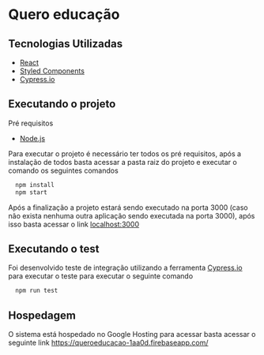 # Quero educação

## Tecnologias Utilizadas

- [React](https://pt-br.reactjs.org/)
- [Styled Components](https://www.styled-components.com/)
- [Cypress.io](https://www.cypress.io/)

## Executando o projeto

Pré requisitos

- [Node.js](https://nodejs.org/en/download/)

Para executar o projeto é necessário ter todos os pré requisitos, após a instalação de todos basta acessar a pasta raiz do projeto e executar o comando os seguintes comandos

```bash
  npm install
  npm start
```

Após a finalização a projeto estará sendo executado na porta 3000 (caso não exista nenhuma outra aplicação sendo executada na porta 3000), após isso basta acessar o link [localhost:3000](localhost:3000)

## Executando o test

Foi desenvolvido teste de integração utilizando a ferramenta [Cypress.io](https://www.cypress.io/) para executar o teste para executar o seguinte comando

```bash
  npm run test
```

## Hospedagem

O sistema está hospedado no Google Hosting para acessar basta acessar o seguinte link <https://queroeducacao-1aa0d.firebaseapp.com/>
